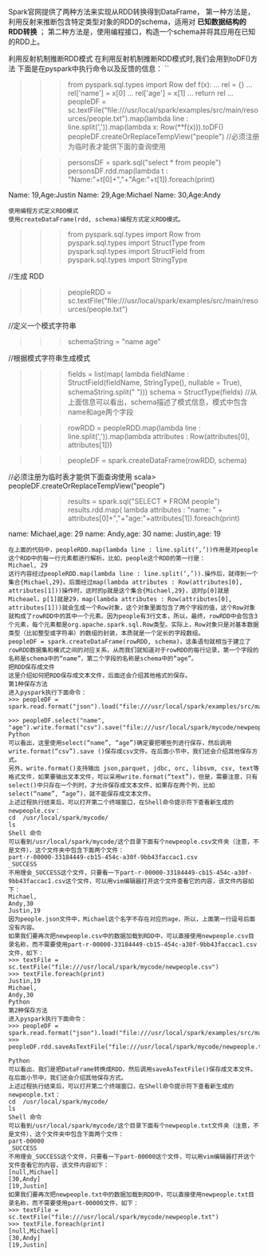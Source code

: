 Spark官网提供了两种方法来实现从RDD转换得到DataFrame，
第一种方法是，利用反射来推断包含特定类型对象的RDD的schema，适用对 __已知数据结构的RDD转换__ ；
第二种方法是，使用编程接口，构造一个schema并将其应用在已知的RDD上。

利用反射机制推断RDD模式
在利用反射机制推断RDD模式时,我们会用到toDF()方法
下面是在pyspark中执行命令以及反馈的信息：
``
>>> from pyspark.sql.types import Row
>>> def f(x):
...     rel = {}
...     rel['name'] = x[0]
...     rel['age'] = x[1]
...     return rel
... 
>>> peopleDF = sc.textFile("file:///usr/local/spark/examples/src/main/resources/people.txt").map(lambda line : line.split(',')).map(lambda x: Row(**f(x))).toDF()
>>> peopleDF.createOrReplaceTempView("people")  //必须注册为临时表才能供下面的查询使用
 
>>> personsDF = spark.sql("select * from people")
>>> personsDF.rdd.map(lambda t : "Name:"+t[0]+","+"Age:"+t[1]).foreach(print)
 
Name: 19,Age:Justin
Name: 29,Age:Michael
Name: 30,Age:Andy
```
使用编程方式定义RDD模式
使用createDataFrame(rdd, schema)编程方式定义RDD模式。
```
>>>  from pyspark.sql.types import Row
>>>  from pyspark.sql.types import StructType
>>> from pyspark.sql.types import StructField
>>> from pyspark.sql.types import StringType
 
//生成 RDD
>>> peopleRDD = sc.textFile("file:///usr/local/spark/examples/src/main/resources/people.txt")
 
//定义一个模式字符串
>>> schemaString = "name age"
 
//根据模式字符串生成模式
>>> fields = list(map( lambda fieldName : StructField(fieldName, StringType(), nullable = True), schemaString.split(" ")))
>>> schema = StructType(fields)
//从上面信息可以看出，schema描述了模式信息，模式中包含name和age两个字段
 
 
>>> rowRDD = peopleRDD.map(lambda line : line.split(',')).map(lambda attributes : Row(attributes[0], attributes[1]))
 
>>> peopleDF = spark.createDataFrame(rowRDD, schema)
 
//必须注册为临时表才能供下面查询使用
scala> peopleDF.createOrReplaceTempView("people")
 
>>> results = spark.sql("SELECT * FROM people")
>>> results.rdd.map( lambda attributes : "name: " + attributes[0]+","+"age:"+attributes[1]).foreach(print)
 
name: Michael,age: 29
name: Andy,age: 30
name: Justin,age: 19
 
```
在上面的代码中，peopleRDD.map(lambda line : line.split(‘,’))作用是对people这个RDD中的每一行元素都进行解析。比如，people这个RDD的第一行是：
Michael, 29
这行内容经过peopleRDD.map(lambda line : line.split(‘,’)).操作后，就得到一个集合{Michael,29}。后面经过map(lambda attributes : Row(attributes[0], attributes[1]))操作时，这时的p就是这个集合{Michael,29}，这时p[0]就是Micheael，p[1]就是29，map(lambda attributes : Row(attributes[0], attributes[1]))就会生成一个Row对象，这个对象里面包含了两个字段的值，这个Row对象就构成了rowRDD中的其中一个元素。因为people有3行文本，所以，最终，rowRDD中会包含3个元素，每个元素都是org.apache.spark.sql.Row类型。实际上，Row对象只是对基本数据类型（比如整型或字符串）的数组的封装，本质就是一个定长的字段数组。
peopleDF = spark.createDataFrame(rowRDD, schema)，这条语句就相当于建立了rowRDD数据集和模式之间的对应关系，从而我们就知道对于rowRDD的每行记录，第一个字段的名称是schema中的“name”，第二个字段的名称是schema中的“age”。
把RDD保存成文件
这里介绍如何把RDD保存成文本文件，后面还会介绍其他格式的保存。
第1种保存方法
进入pyspark执行下面命令：
>>> peopleDF = spark.read.format("json").load("file:///usr/local/spark/examples/src/main/resources/people.json")
 
>>> peopleDF.select("name", "age").write.format("csv").save("file:///usr/local/spark/mycode/newpeople.csv")
Python
可以看出，这里使用select(“name”, “age”)确定要把哪些列进行保存，然后调用write.format(“csv”).save ()保存成csv文件。在后面小节中，我们还会介绍其他保存方式。
另外，write.format()支持输出 json,parquet, jdbc, orc, libsvm, csv, text等格式文件，如果要输出文本文件，可以采用write.format(“text”)，但是，需要注意，只有select()中只存在一个列时，才允许保存成文本文件，如果存在两个列，比如select(“name”, “age”)，就不能保存成文本文件。
上述过程执行结束后，可以打开第二个终端窗口，在Shell命令提示符下查看新生成的newpeople.csv：
cd  /usr/local/spark/mycode/
ls
Shell 命令
可以看到/usr/local/spark/mycode/这个目录下面有个newpeople.csv文件夹（注意，不是文件），这个文件夹中包含下面两个文件：
part-r-00000-33184449-cb15-454c-a30f-9bb43faccac1.csv 
_SUCCESS
不用理会_SUCCESS这个文件，只要看一下part-r-00000-33184449-cb15-454c-a30f-9bb43faccac1.csv这个文件，可以用vim编辑器打开这个文件查看它的内容，该文件内容如下：
Michael,
Andy,30
Justin,19
因为people.json文件中，Michael这个名字不存在对应的age，所以，上面第一行逗号后面没有内容。
如果我们要再次把newpeople.csv中的数据加载到RDD中，可以直接使用newpeople.csv目录名称，而不需要使用part-r-00000-33184449-cb15-454c-a30f-9bb43faccac1.csv 文件，如下：
>>> textFile = sc.textFile("file:///usr/local/spark/mycode/newpeople.csv")
>>> textFile.foreach(print)
Justin,19
Michael,
Andy,30
Python
第2种保存方法
进入pyspark执行下面命令：
>>> peopleDF = spark.read.format("json").load("file:///usr/local/spark/examples/src/main/resources/people.json"
>>> peopleDF.rdd.saveAsTextFile("file:///usr/local/spark/mycode/newpeople.txt")
 
Python
可以看出，我们是把DataFrame转换成RDD，然后调用saveAsTextFile()保存成文本文件。在后面小节中，我们还会介绍其他保存方式。
上述过程执行结束后，可以打开第二个终端窗口，在Shell命令提示符下查看新生成的newpeople.txt：
cd  /usr/local/spark/mycode/
ls
Shell 命令
可以看到/usr/local/spark/mycode/这个目录下面有个newpeople.txt文件夹（注意，不是文件），这个文件夹中包含下面两个文件：
part-00000  
_SUCCESS
不用理会_SUCCESS这个文件，只要看一下part-00000这个文件，可以用vim编辑器打开这个文件查看它的内容，该文件内容如下：
[null,Michael]
[30,Andy]
[19,Justin]
如果我们要再次把newpeople.txt中的数据加载到RDD中，可以直接使用newpeople.txt目录名称，而不需要使用part-00000文件，如下：
>>> textFile = sc.textFile("file:///usr/local/spark/mycode/newpeople.txt")
>>> textFile.foreach(print)
[null,Michael]
[30,Andy]
[19,Justin]
